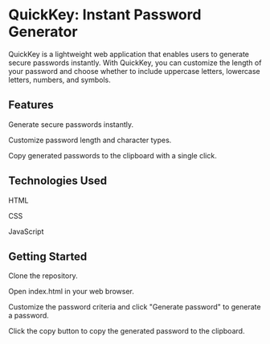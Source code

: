 # QuickKey: Instant Password Generator
QuickKey is a lightweight web application that enables users to generate secure passwords instantly. With QuickKey, you can customize the length of your password and choose whether to include uppercase letters, lowercase letters, numbers, and symbols.

## Features
Generate secure passwords instantly.

Customize password length and character types.

Copy generated passwords to the clipboard with a single click.
## Technologies Used
HTML

CSS

JavaScript
## Getting Started
Clone the repository.

Open index.html in your web browser.

Customize the password criteria and click "Generate password" to generate a password.

Click the copy button to copy the generated password to the clipboard.
